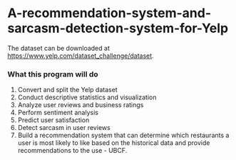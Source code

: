 # A-recommendation-system-and-sarcasm-detection-system-for-Yelp

The dataset can be downloaded at https://www.yelp.com/dataset_challenge/dataset.

### What this program will do
1. Convert and split the Yelp dataset
2. Conduct descriptive statistics and visualization
3. Analyze user reviews and business ratings
4. Perform sentiment analysis
5. Predict user satisfaction
6. Detect sarcasm in user reviews
7. Build a recommendation system that can determine which restaurants a user is most likely to like based on the historical data and provide recommendations to the use - UBCF.
